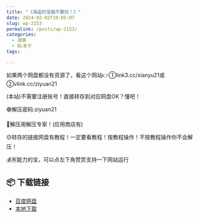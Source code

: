 ```yaml
---
title: "《海盗的宝箱不要捡！》"
date: 2024-02-02T10:05:07
slug: wp-2153
permalink: /posts/wp-2153/
categories:
  - 漫画
  - BL本子
tags:

---
```


如果两个网盘都没有资源了，看这个网站👉①link3.cc/xianyu21或②vlink.cc/ziyuan21

(本站)不需要注册账号！直接转存到对应网盘OK？懂吧！

🟢解压密码:ziyuan21

🔵解压用解压专家！(应用商店有)

🟡转存的链接网盘有教程！一定要看教程！按教程操作！不按教程操作你不会解压！

💰🈶能力的宝，可以点左下角赞赏支持一下网站运行

## 📦 下载链接
- [百度网盘](https://blziyuan21.com/pay-download/2153?key=4dd06d401b&down_id=0)
- [本地下载](https://blziyuan21.com/pay-download/2153?key=4dd06d401b&down_id=1)

